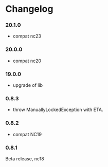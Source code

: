 # Changelog


### 20.1.0

- compat nc23


### 20.0.0

- compat nc20


### 19.0.0

- upgrade of lib


### 0.8.3

- throw ManuallyLockedException with ETA.


### 0.8.2

- compat NC19


### 0.8.1

Beta release, nc18
